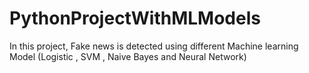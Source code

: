 # PythonProjectWithMLModels
In this project, Fake news is detected using different Machine learning Model (Logistic , SVM , Naive Bayes and Neural Network)
